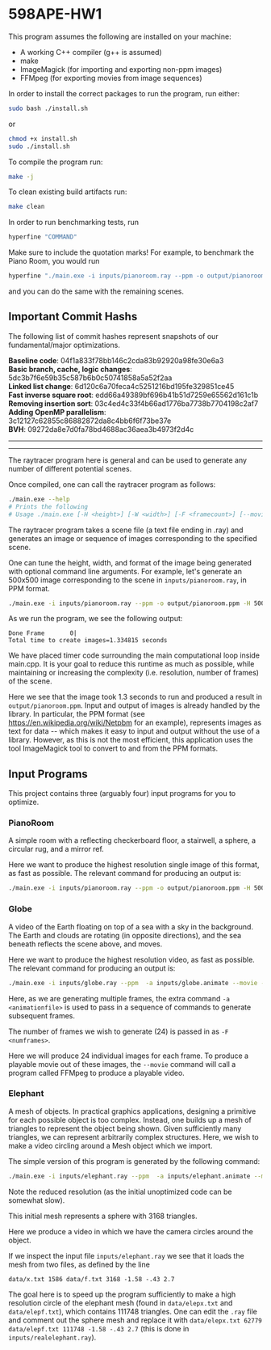 # 598APE-HW1


This program assumes the following are installed on your machine:
* A working C++ compiler (g++ is assumed)
* make
* ImageMagick (for importing and exporting non-ppm images)
* FFMpeg (for exporting movies from image sequences)

In order to install the correct packages to run the program, run either:
```bash
sudo bash ./install.sh
```
or
```bash
chmod +x install.sh
sudo ./install.sh
```

To compile the program run:
```bash
make -j
```

To clean existing build artifacts run:
```bash
make clean
```

In order to run benchmarking tests, run
```bash
hyperfine "COMMAND"
```
Make sure to include the quotation marks! For example, to benchmark the Piano Room, you would run
```bash
hyperfine "./main.exe -i inputs/pianoroom.ray --ppm -o output/pianoroom.ppm -H 500 -W 500"
```
and you can do the same with the remaining scenes.

## Important Commit Hashs
The following list of commit hashes represent snapshots of our fundamental/major optimizations. 

**Baseline code**: 04f1a833f78bb146c2cda83b92920a98fe30e6a3<br>
**Basic branch, cache, logic changes**: 5dc3b7f6e59b35c587b6b0c50741858a5a52f2aa <br>
**Linked list change**: 6d120c6a70feca4c5251216bd195fe329851ce45 <br>
**Fast inverse square root**: edd66a49389bf696b41b51d7259e65562d161c1b <br>
**Removing insertion sort**: 03c4ed4c33f4b66ad1776ba7738b7704198c2af7 <br>
**Adding OpenMP parallelism**: 3c12127c62855c86882872da8c4bb6f6f73be37e<br>
**BVH**: 09272da8e7d0fa78bd4688ac36aea3b4973f2d4c <br>

---
---
The raytracer program here is general and can be used to generate any number of different potential scenes.

Once compiled, one can call the raytracer program as follows:
```bash
./main.exe --help
# Prints the following
# Usage ./main.exe [-H <height>] [-W <width>] [-F <framecount>] [--movie] [--no-movie] [--png] [--ppm] [--help] [-o <outfile>] [-i <infile>] [-a <animationfile>]
```

The raytracer program takes a scene file (a text file ending in .ray) and generates an image or sequence of images corresponding to the specified scene.

One can tune the height, width, and format of the image being generated with optional command line arguments. For example, let's generate an 500x500 image corresponding to the scene in `inputs/pianoroom.ray`, in PPM format.

```bash
./main.exe -i inputs/pianoroom.ray --ppm -o output/pianoroom.ppm -H 500 -W 500
```

As we run the program, we see the following output:
```
Done Frame       0|
Total time to create images=1.334815 seconds
```

We have placed timer code surrounding the main computational loop inside main.cpp. It is your goal to reduce this runtime as much as possible, while maintaining or increasing the complexity (i.e. resolution, number of frames) of the scene.

Here we see that the image took 1.3 seconds to run and produced a result in `output/pianoroom.ppm`. Input and output of images is already handled by the library. In particular, the PPM format (see https://en.wikipedia.org/wiki/Netpbm for an example), represents images as text for data -- which makes it easy to input and output without the use of a library. However, as this is not the most efficient, this application uses the tool ImageMagick tool to convert to and from the PPM formats.

## Input Programs
This project contains three (arguably four) input programs for you to optimize.

### PianoRoom

A simple room with a reflecting checkerboard floor, a stairwell, a sphere, a circular rug, and a mirror ref.

Here we want to produce the highest resolution single image of this format, as fast as possible. The relevant command for producing an output is:

```bash
./main.exe -i inputs/pianoroom.ray --ppm -o output/pianoroom.ppm -H 500 -W 500
```

### Globe

A video of the Earth floating on top of a sea with a sky in the background. The Earth and clouds are rotating (in opposite directions), and the sea beneath reflects the scene above, and moves.

Here we want to produce the highest resolution video, as fast as possible. The relevant command for producing an output is:

```bash
./main.exe -i inputs/globe.ray --ppm  -a inputs/globe.animate --movie -F 24 
```

Here, as we are generating multiple frames, the extra command `-a <animationfile>` is used to pass in a sequence of commands to generate subsequent frames.

The number of frames we wish to generate (24) is passed in as `-F <numframes>`.

Here we will produce 24 individual images for each frame. To produce a playable movie out of these images, the `--movie` command will call a program called FFMpeg to produce a playable video.

### Elephant

A mesh of objects. In practical graphics applications, designing a primitive for each possible object is too complex. Instead, one builds up a mesh of triangles to represent the object being shown. Given sufficiently many triangles, we can represent arbitrarily complex structures. Here, we wish to make a video circling around a Mesh object which we import.

The simple version of this program is generated by the following command:
```bash
./main.exe -i inputs/elephant.ray --ppm  -a inputs/elephant.animate --movie -F 24 -W 100 -H 100 -o output/sphere.mp4 
```

Note the reduced resolution (as the initial unoptimized code can be somewhat slow).

This initial mesh represents a sphere with 3168 triangles.

Here we produce a video in which we have the camera circles around the object.

If we inspect the input file `inputs/elephant.ray` we see that it loads the mesh from two files, as defined by the line
```
data/x.txt 1586 data/f.txt 3168 -1.58 -.43 2.7
```

The goal here is to speed up the program sufficiently to make a high resolution circle of the elephant mesh (found in `data/elepx.txt` and `data/elepf.txt`), which contains 111748 triangles. One can edit the `.ray` file and comment out the sphere mesh and replace it with `data/elepx.txt 62779 data/elepf.txt 111748 -1.58 -.43 2.7` (this is done in `inputs/realelephant.ray`).
